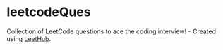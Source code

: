 # leetcodeQues
Collection of LeetCode questions to ace the coding interview! - Created using [LeetHub](https://github.com/QasimWani/LeetHub).
